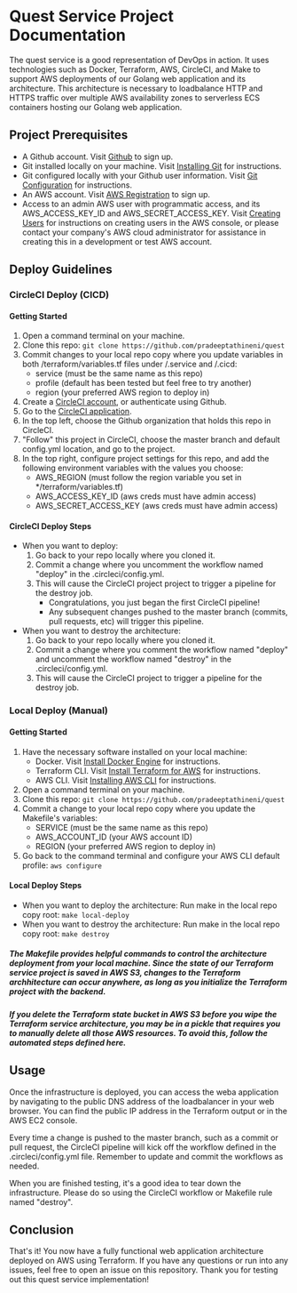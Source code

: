 # Quest Service Project Documentation

The quest service is a good representation of DevOps in action. It uses technologies such as Docker, Terraform, AWS, CircleCI, and Make to support AWS deployments of our Golang web application and its architecture. This architecture is necessary to loadbalance HTTP and HTTPS traffic over multiple AWS availability zones to serverless ECS containers hosting our Golang web application.

## Project Prerequisites

-   A Github account. Visit [Github](https://github.com/signup) to sign up.
-   Git installed locally on your machine. Visit [Installing Git](https://git-scm.com/book/en/v2/Getting-Started-Installing-Git) for instructions.
-   Git configured locally with your Github user information. Visit [Git Configuration](https://www.git-scm.com/book/en/v2/Customizing-Git-Git-Configuration) for instructions.
-   An AWS account. Visit [AWS Registration](https://portal.aws.amazon.com/gp/aws/developer/registration/index.html) to sign up.
-   Access to an admin AWS user with programmatic access, and its AWS_ACCESS_KEY_ID and AWS_SECRET_ACCESS_KEY. Visit [Creating Users](https://docs.aws.amazon.com/IAM/latest/UserGuide/id_users_create.html#id_users_create_console) for instructions on creating users in the AWS console, or please contact your company's AWS cloud administrator for assistance in creating this in a development or test AWS account.

## Deploy Guidelines

### CircleCI Deploy (CICD)

#### Getting Started

1. Open a command terminal on your machine.
2. Clone this repo: `git clone https://github.com/pradeeptathineni/quest`
3. Commit changes to your local repo copy where you update variables in both /terraform/variables.tf files under /.service and /.cicd:
    - service (must be the same name as this repo)
    - profile (default has been tested but feel free to try another)
    - region (your preferred AWS region to deploy in)
4. Create a [CircleCI account](https://circleci.com/), or authenticate using Github.
5. Go to the [CircleCI application](https://app.circleci.com/dashboard).
6. In the top left, choose the Github organization that holds this repo in CircleCI.
7. "Follow" this project in CircleCI, choose the master branch and default config.yml location, and go to the project.
8. In the top right, configure project settings for this repo, and add the following environment variables with the values you choose:
    - AWS_REGION (must follow the region variable you set in \*/terraform/variables.tf)
    - AWS_ACCESS_KEY_ID (aws creds must have admin access)
    - AWS_SECRET_ACCESS_KEY (aws creds must have admin access)

#### CircleCI Deploy Steps

-   When you want to deploy:
    1. Go back to your repo locally where you cloned it.
    2. Commit a change where you uncomment the workflow named "deploy" in the .circleci/config.yml.
    3. This will cause the CircleCI project project to trigger a pipeline for the destroy job.
        - Congratulations, you just began the first CircleCI pipeline!
        - Any subsequent changes pushed to the master branch (commits, pull requests, etc) will trigger this pipeline.
-   When you want to destroy the architecture:
    1.  Go back to your repo locally where you cloned it.
    2.  Commit a change where you comment the workflow named "deploy" and uncomment the workflow named "destroy" in the .circleci/config.yml.
    3.  This will cause the CircleCI project to trigger a pipeline for the destroy job.

### Local Deploy (Manual)

#### Getting Started

1. Have the necessary software installed on your local machine:
    - Docker. Visit [Install Docker Engine](https://docs.docker.com/engine/install/) for instructions.
    - Terraform CLI. Visit [Install Terraform for AWS](https://developer.hashicorp.com/terraform/tutorials/aws-get-started/install-cli) for instructions.
    - AWS CLI. Visit [Installing AWS CLI](https://docs.aws.amazon.com/cli/latest/userguide/getting-started-install.html) for instructions.
2. Open a command terminal on your machine.
3. Clone this repo: `git clone https://github.com/pradeeptathineni/quest`
4. Commit a change to your local repo copy where you update the Makefile's variables:
    - SERVICE (must be the same name as this repo)
    - AWS_ACCOUNT_ID (your AWS account ID)
    - REGION (your preferred AWS region to deploy in)
5. Go back to the command terminal and configure your AWS CLI default profile: `aws configure`

#### Local Deploy Steps

-   When you want to deploy the architecture: Run make in the local repo copy root: `make local-deploy`
-   When you want to destroy the architecture: Run make in the local repo copy root: `make destroy`

##### The Makefile provides helpful commands to control the architecture deployment from your local machine. Since the state of our Terraform service project is saved in AWS S3, changes to the Terraform archhitecture can occur anywhere, as long as you initialize the Terraform project with the backend.

##### If you delete the Terraform state bucket in AWS S3 before you wipe the Terraform service architecture, you may be in a pickle that requires you to manually delete all those AWS resources. To avoid this, follow the automated steps defined here.

## Usage

Once the infrastructure is deployed, you can access the weba application by navigating to the public DNS address of the loadbalancer in your web browser. You can find the public IP address in the Terraform output or in the AWS EC2 console.

Every time a change is pushed to the master branch, such as a commit or pull request, the CircleCI pipeline will kick off the workflow defined in the .circleci/config.yml file. Remember to update and commit the workflows as needed.

When you are finished testing, it's a good idea to tear down the infrastructure. Please do so using the CircleCI workflow or Makefile rule named "destroy".

## Conclusion

That's it! You now have a fully functional web application architecture deployed on AWS using Terraform. If you have any questions or run into any issues, feel free to open an issue on this repository. Thank you for testing out this quest service implementation!
